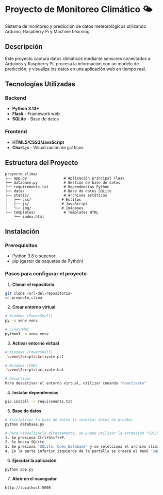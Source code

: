 # Proyecto de Monitoreo Climático 🌤️

Sistema de monitoreo y predicción de datos meteorológicos utilizando Arduino, Raspberry Pi y Machine Learning.

## Descripción

Este proyecto captura datos climáticos mediante sensores conectados a Arduinos y Raspberry Pi, procesa la información con un modelo de predicción, y visualiza los datos en una aplicación web en tiempo real.

## Tecnologías Utilizadas

### Backend

- **Python 3.13+**
- **Flask** - Framework web
- **SQLite** - Base de datos

### Frontend

- **HTML5/CSS3/JavaScript**
- **Chart.js** - Visualización de gráficos

## Estructura del Proyecto

```
proyecto_clima/
├── app.py                 # Aplicación principal Flask
├── database.py            # Gestión de base de datos
├── requirements.txt       # Dependencias Python
├── data/                  # Base de datos SQLite
├── static/                # Archivos estáticos
│   ├── css/              # Estilos
│   ├── js/               # JavaScript
│   └── img/              # Imágenes
└── templates/             # Templates HTML
    └── index.html
```

## Instalación

### Prerequisitos

- Python 3.8 o superior
- pip (gestor de paquetes de Python)

### Pasos para configurar el proyecto

1. **Clonar el repositorio**

```bash
git clone <url-del-repositorio>
cd proyecto_clima
```

2. **Crear entorno virtual**

```bash
# Windows (PowerShell)
py -m venv venv

# Linux/Mac
python3 -m venv venv
```

3. **Activar entorno virtual**

```bash
# Windows (PowerShell)
.\venv\Scripts\Activate.ps1

# Windows (CMD)
.\venv\Scripts\activate.bat

# Desactivar
Para desactivar el entorno virtual, utilizar comando "deactivate"
```

4. **Instalar dependencias**

```bash
pip install -r requirements.txt
```

5. **Base de datos**

```bash
# Inicializar la base de datos (e insertar datos de prueba)
python database.py

# Para visualizarla directamente, se puede utilizar la extensión "SQLite" de VsCode, al instalarla:
1. Se presiona Ctrl+Shift+P.
2. Se busca SQLite
3. Se presiona "SQLite: Open Database" y se selecciona el archivo clima.db que se generó al ejecutar database.py.
4. En la parte inferior izquierda de la pantalla se creará el menú "SQLite explorer", donde se pueden viasualizar las tablas.
```

6. **Ejecutar la aplicación**

```bash
python app.py
```

7. **Abrir en el navegador**

```
http://localhost:5000
```
